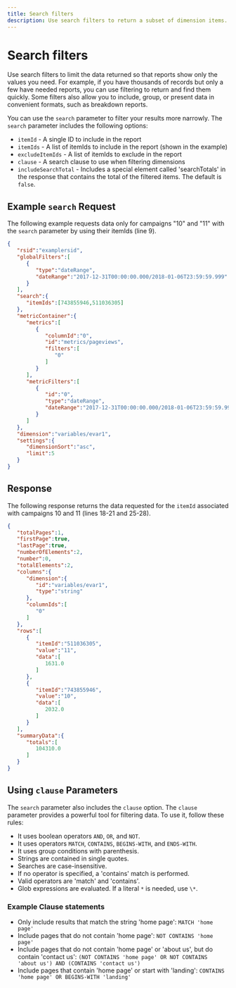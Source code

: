 ```yaml
---
title: Search filters
description: Use search filters to return a subset of dimension items.
---
```


# Search filters

Use search filters to limit the data returned so that reports show only the values you need.  For example, if you have thousands of records but only a few have needed reports, you can use filtering to return and find them quickly. Some filters also allow you to include, group, or present data in convenient formats, such as breakdown reports.


You can use the `search` parameter to filter your results more narrowly. The `search` parameter includes the following options:

* `itemId` - A single ID to include in the report
* `itemIds` - A list of itemIds to include in the report (shown in the example)
* `excludeItemIds` - A list of itemIds to exclude in the report
* `clause` - A search clause to use when filtering dimensions
* `includeSearchTotal` - Includes a special element called 'searchTotals' in the response that contains the total of the filtered items. The default is `false`.

## Example `search` Request

The following example requests data only for campaigns "10" and "11" with the `search` parameter by using their itemIds (line 9).

```json
{
   "rsid":"examplersid",
   "globalFilters":[
      {
         "type":"dateRange",
         "dateRange":"2017-12-31T00:00:00.000/2018-01-06T23:59:59.999"
      }
   ],
   "search":{
      "itemIds":[743855946,511036305]
   },
   "metricContainer":{
      "metrics":[
         {
            "columnId":"0",
            "id":"metrics/pageviews",
            "filters":[
               "0"
            ]
         }
      ],
      "metricFilters":[
         {
            "id":"0",
            "type":"dateRange",
            "dateRange":"2017-12-31T00:00:00.000/2018-01-06T23:59:59.999"
         }
      ]
   },
   "dimension":"variables/evar1",
   "settings":{
      "dimensionSort":"asc",
      "limit":5
   }
}
```

## Response

The following response returns the data requested for the `itemId` associated with campaigns 10 and 11 (lines 18-21 and 25-28).

```json
{
   "totalPages":1,
   "firstPage":true,
   "lastPage":true,
   "numberOfElements":2,
   "number":0,
   "totalElements":2,
   "columns":{
      "dimension":{
         "id":"variables/evar1",
         "type":"string"
      },
      "columnIds":[
         "0"
      ]
   },
   "rows":[
      {
         "itemId":"511036305",
         "value":"11",
         "data":[
            1631.0
         ]
      },
      {
         "itemId":"743855946",
         "value":"10",
         "data":[
            2032.0
         ]
      }
   ],
   "summaryData":{
      "totals":[
         104310.0
      ]
   }
}
```

## Using `clause` Parameters

The `search` parameter also includes the `clause` option. The `clause` parameter provides a powerful tool for filtering data. To use it, follow these rules:

* It uses boolean operators `AND`, `OR`, and `NOT`.
* It uses operators `MATCH`, `CONTAINS`, `BEGINS-WITH`, and `ENDS-WITH`.
* It uses group conditions with parenthesis.
* Strings are contained in single quotes.
* Searches are case-insensitive.
* If no operator is specified, a 'contains' match is performed.
* Valid operators are 'match' and 'contains'.
* Glob expressions are evaluated. If a literal `*` is needed, use `\*`.

### Example Clause statements

* Only include results that match the string 'home page': `MATCH 'home page'`
* Include pages that do not contain 'home page': `NOT CONTAINS 'home page'`
* Include pages that do not contain 'home page' or 'about us', but do contain 'contact us': `(NOT CONTAINS 'home page' OR NOT CONTAINS 'about us') AND (CONTAINS 'contact us')`
* Include pages that contain 'home page' or start with 'landing': `CONTAINS 'home page' OR BEGINS-WITH 'landing'`
